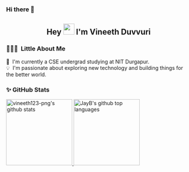 ### Hi there 👋

<!--
**vineeth123-png/vineeth123-png** is a ✨ _special_ ✨ repository because its `README.md` (this file) appears on your GitHub profile.

Here are some ideas to get you started:

- 🔭 I’m currently working on ...
- 🌱 I’m currently learning ...
- 👯 I’m looking to collaborate on ...
- 🤔 I’m looking for help with ...
- 💬 Ask me about ...
- 📫 How to reach me: ...
- 😄 Pronouns: ...
- ⚡ Fun fact: ...
-->

<div align="center">
  <h2> 
    Hey <img src="https://github.com/kogisin/kogisin/blob/main/gifs/hi.gif" width="30px"> I'm Vineeth Duvvuri
  </h2>
</div>

### 👨🏻‍💻 &nbsp;Little About Me

🔭 &nbsp;I'm currently a CSE undergrad studying at NIT Durgapur.\
💡 &nbsp;I'm passionate about exploring new technology and building things for the better world.

### ✨ GitHub Stats

<a href="https://github.com/appleboy">
  <img height="180em" src="https://github-readme-stats.vercel.app/api?username=vineeth123-png&show_icons=true&theme=merko&count_private=true" alt="vineeth123-png's github stats" />
  <img height="180em" src="https://github-readme-stats.vercel.app/api/top-langs/?username=vineeth123-png&theme=merko&layout=compact" alt="JayB's github top languages" />
</a>
<br/>

